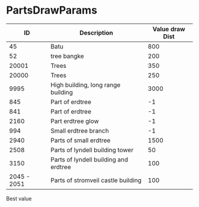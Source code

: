 # PartsDrawParams

| ID          | Description                           | Value draw Dist |
| ----------- | ------------------------------------- | --------------- |
| 45          | Batu                                  | 800             |
| 52          | tree bangke                           | 200             |
| 20001       | Trees                                 | 350             |
| 20000       | Trees                                 | 250             |
| 9995        | High building, long range building    | 3000            |
| 845         | Part of erdtree                       | -1              |
| 841         | Part of erdtree                       | -1              |
| 2160        | Part erdtree glow                     | -1              |
| 994         | Small erdtree branch                  | -1              |
| 2940        | Parts of small erdtree                | 1500            |
| 2508        | Parts of lyndell building tower       | 50              |
| 3150        | Parts of lyndell building and erdtree | 100             |
| 2045 - 2051 | Parts of stromveil castle building    | 100             |

Best value
